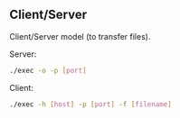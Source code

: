 ## Client/Server
Client/Server model (to transfer files).

Server:
```bash
./exec -o -p [port]
```
Client:
```bash
./exec -h [host] -p [port] -f [filename]
```
